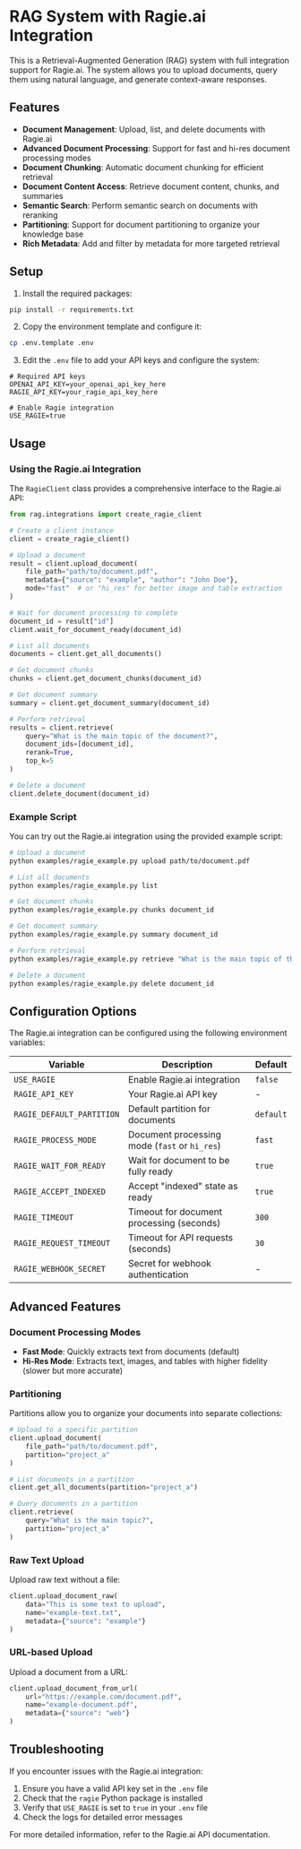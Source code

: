 # RAG System with Ragie.ai Integration

This is a Retrieval-Augmented Generation (RAG) system with full integration support for Ragie.ai. The system allows you to upload documents, query them using natural language, and generate context-aware responses.

## Features

- **Document Management**: Upload, list, and delete documents with Ragie.ai
- **Advanced Document Processing**: Support for fast and hi-res document processing modes
- **Document Chunking**: Automatic document chunking for efficient retrieval
- **Document Content Access**: Retrieve document content, chunks, and summaries
- **Semantic Search**: Perform semantic search on documents with reranking
- **Partitioning**: Support for document partitioning to organize your knowledge base
- **Rich Metadata**: Add and filter by metadata for more targeted retrieval

## Setup

1. Install the required packages:

```bash
pip install -r requirements.txt
```

2. Copy the environment template and configure it:

```bash
cp .env.template .env
```

3. Edit the `.env` file to add your API keys and configure the system:

```properties
# Required API keys
OPENAI_API_KEY=your_openai_api_key_here
RAGIE_API_KEY=your_ragie_api_key_here

# Enable Ragie integration
USE_RAGIE=true
```

## Usage

### Using the Ragie.ai Integration

The `RagieClient` class provides a comprehensive interface to the Ragie.ai API:

```python
from rag.integrations import create_ragie_client

# Create a client instance
client = create_ragie_client()

# Upload a document
result = client.upload_document(
    file_path="path/to/document.pdf",
    metadata={"source": "example", "author": "John Doe"},
    mode="fast"  # or "hi_res" for better image and table extraction
)

# Wait for document processing to complete
document_id = result["id"]
client.wait_for_document_ready(document_id)

# List all documents
documents = client.get_all_documents()

# Get document chunks
chunks = client.get_document_chunks(document_id)

# Get document summary
summary = client.get_document_summary(document_id)

# Perform retrieval
results = client.retrieve(
    query="What is the main topic of the document?",
    document_ids=[document_id],
    rerank=True,
    top_k=5
)

# Delete a document
client.delete_document(document_id)
```

### Example Script

You can try out the Ragie.ai integration using the provided example script:

```bash
# Upload a document
python examples/ragie_example.py upload path/to/document.pdf

# List all documents
python examples/ragie_example.py list

# Get document chunks
python examples/ragie_example.py chunks document_id

# Get document summary
python examples/ragie_example.py summary document_id

# Perform retrieval
python examples/ragie_example.py retrieve "What is the main topic of the document?"

# Delete a document
python examples/ragie_example.py delete document_id
```

## Configuration Options

The Ragie.ai integration can be configured using the following environment variables:

| Variable | Description | Default |
|----------|-------------|---------|
| `USE_RAGIE` | Enable Ragie.ai integration | `false` |
| `RAGIE_API_KEY` | Your Ragie.ai API key | - |
| `RAGIE_DEFAULT_PARTITION` | Default partition for documents | `default` |
| `RAGIE_PROCESS_MODE` | Document processing mode (`fast` or `hi_res`) | `fast` |
| `RAGIE_WAIT_FOR_READY` | Wait for document to be fully ready | `true` |
| `RAGIE_ACCEPT_INDEXED` | Accept "indexed" state as ready | `true` |
| `RAGIE_TIMEOUT` | Timeout for document processing (seconds) | `300` |
| `RAGIE_REQUEST_TIMEOUT` | Timeout for API requests (seconds) | `30` |
| `RAGIE_WEBHOOK_SECRET` | Secret for webhook authentication | - |

## Advanced Features

### Document Processing Modes

- **Fast Mode**: Quickly extracts text from documents (default)
- **Hi-Res Mode**: Extracts text, images, and tables with higher fidelity (slower but more accurate)

### Partitioning

Partitions allow you to organize your documents into separate collections:

```python
# Upload to a specific partition
client.upload_document(
    file_path="path/to/document.pdf",
    partition="project_a"
)

# List documents in a partition
client.get_all_documents(partition="project_a")

# Query documents in a partition
client.retrieve(
    query="What is the main topic?",
    partition="project_a"
)
```

### Raw Text Upload

Upload raw text without a file:

```python
client.upload_document_raw(
    data="This is some text to upload",
    name="example-text.txt",
    metadata={"source": "example"}
)
```

### URL-based Upload

Upload a document from a URL:

```python
client.upload_document_from_url(
    url="https://example.com/document.pdf",
    name="example-document.pdf",
    metadata={"source": "web"}
)
```

## Troubleshooting

If you encounter issues with the Ragie.ai integration:

1. Ensure you have a valid API key set in the `.env` file
2. Check that the `ragie` Python package is installed
3. Verify that `USE_RAGIE` is set to `true` in your `.env` file
4. Check the logs for detailed error messages

For more detailed information, refer to the Ragie.ai API documentation. 